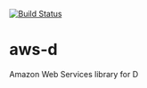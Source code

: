[![Build Status](https://api.travis-ci.org/fabsi88/aws-d.png)](https://travis-ci.org/fabsi88/aws-d)

aws-d
=====

Amazon Web Services library for D
